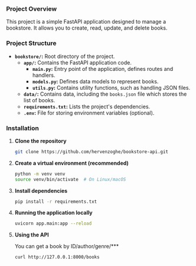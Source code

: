 ### **Project Overview**

This project is a simple FastAPI application designed to manage a bookstore. It allows you to create, read, update, and delete books.

### **Project Structure**

* **`bookstore/`:** Root directory of the project.
    * **`app/`:** Contains the FastAPI application code.
        * **`main.py`:** Entry point of the application, defines routes and handlers.
        * **`models.py`:** Defines data models to represent books.
        * **`utils.py`:** Contains utility functions, such as handling JSON files.
    * **`data/`:** Contains data, including the `books.json` file which stores the list of books.
    * **`requirements.txt`:** Lists the project's dependencies.
    * **`.env`:** File for storing environment variables (optional).

### **Installation**

1. **Clone the repository**
   ```bash
   git clone https://github.com/hervenzoghe/bookstore-api.git


2. **Create a virtual environment (recommended)**

    ```bash
    python -m venv venv
    source venv/bin/activate  # On Linux/macOS

3. **Install dependencies**

    ```bash
    pip install -r requirements.txt

4. **Running the application locally**

    ```bash
    uvicorn app.main:app --reload

5. **Using the API**

    You can get a book by ID/author/genre/***

    ```
    curl http://127.0.0.1:8000/books 
    ```
